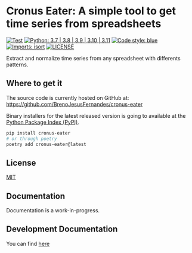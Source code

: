 # Cronus Eater: A simple tool to get time series from spreadsheets

[![Test](https://github.com/BrenoJesusFernandes/cronus-eater/actions/workflows/test.yaml/badge.svg)](https://github.com/BrenoJesusFernandes/cronus-eater/actions/workflows/test.yaml) [![Python: 3.7 | 3.8 | 3.9 | 3.10 | 3.11](https://img.shields.io/badge/Python-3.7%20%7C%203.8%20%7C%203.9%20%7C%203.10%20%7C%203.11-blue.svg)](https://pypi.org/project/cronus-eater/)  [![Code style: blue](https://img.shields.io/badge/code%20style-blue-blue.svg)](https://github.com/grantjenks/blue) [![Imports: isort](https://img.shields.io/badge/%20imports-isort-%231674b1?style=flat&labelColor=ef8336)](https://pycqa.github.io/isort/) [![LICENSE](https://img.shields.io/badge/license-MIT-green.svg)](https://github.com/BrenoJesusFernandes/cronus-eater/blob/main/LICENSE)

Extract and normalize time series from any spreadsheet with differents patterns.

## Where to get it

The source code is currently hosted on GitHub at: <https://github.com/BrenoJesusFernandes/cronus-eater>

Binary installers for the latest released version is going to available at the [Python Package Index (PyPI)](https://pypi.org/project/pandas-stubs).


```sh
pip install cronus-eater
# or through poetry
poetry add cronus-eater@latest
```

## License

[MIT](LICENSE)

## Documentation

Documentation is a work-in-progress.

## Development Documentation

You can find [here](docs/README.md)


 